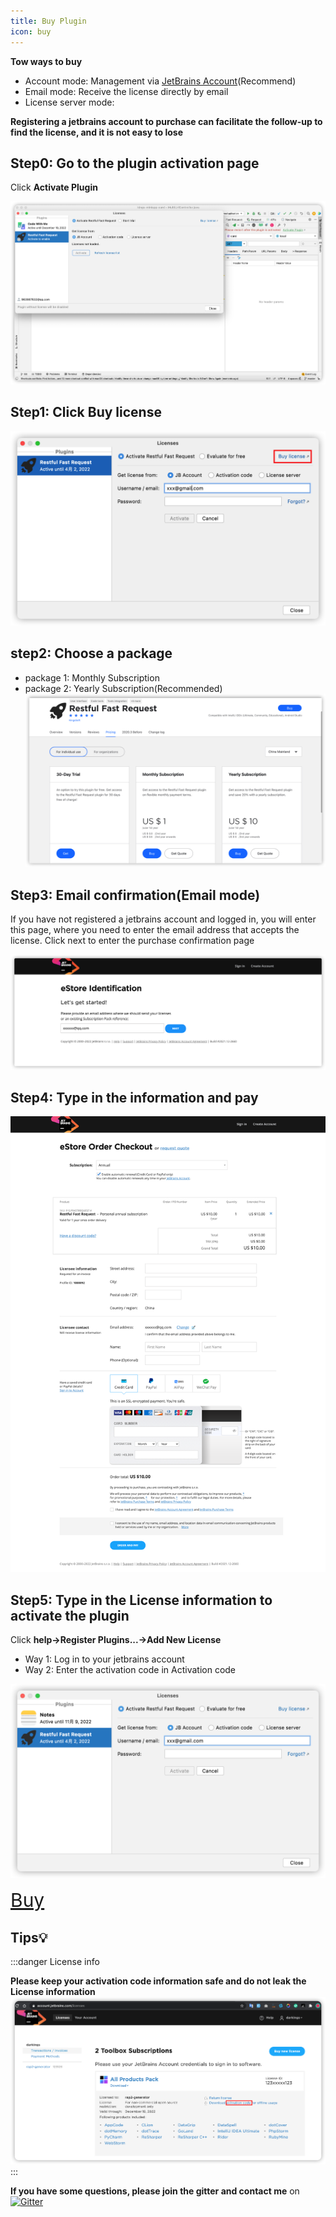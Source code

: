 ```yaml
---
title: Buy Plugin
icon: buy
---
```


<Badge text="❤️Thanks for support original, support official edition❤️" type="tip" vertical="middle"/>


**Tow ways to buy**
* Account mode: Management via [JetBrains Account](https://account.jetbrains.com/licenses)(Recommend)
* Email mode: Receive the license directly by email
* License server mode: <Badge text="Not support" type="danger" vertical="middle"/>

**Registering a jetbrains account to purchase can facilitate the follow-up to find the license, and it is not easy to lose**

## Step0: Go to the plugin activation page

Click **Activate Plugin**

![](../../.vuepress/public/img/buy/activate_en.png)

## Step1: Click Buy license
![](../../.vuepress/public/img/buy/step1.png)

## step2: Choose a package
* package 1: Monthly Subscription
* package 2: Yearly Subscription(Recommended)
![](../../.vuepress/public/img/buy/step2.png)

## Step3: Email confirmation(Email mode)
If you have not registered a jetbrains account and logged in, you will enter this page, where you need to enter the email address that accepts the license.
Click next to enter the purchase confirmation page

![](../../.vuepress/public/img/buy/step3.png)

## Step4: Type in the information and pay
![](../../.vuepress/public/img/buy/step4.png)

## Step5: Type in the License information to activate the plugin
Click **help->Register Plugins...->Add New License**

* Way 1: Log in to your jetbrains account
* Way 2: Enter the activation code in Activation code

![](../../.vuepress/public/img/buy/step5.png)

<a href="https://plugins.jetbrains.com/plugin/16988-restful-fast-request/pricing" style="font-size:30px;"><i class="icon iconfont icon-buy" style="font-size:30px"></i>Buy</a>

## Tips💡
:::danger License info

**Please keep your activation code information safe and do not leak the License information**
![](../../.vuepress/public/img/buy/accountLicense.png)
:::

**If you have some questions, please join the gitter and contact me** on [![Gitter](https://badges.gitter.im/fastRequest/community.svg)](https://gitter.im/fastRequest/community?utm_source=badge&utm_medium=badg查看变更详情e&utm_campaign=pr-badge)